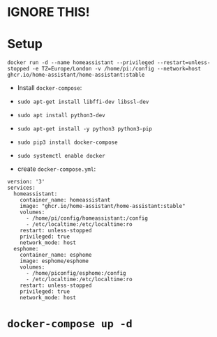 # IGNORE THIS!

# Setup

`docker run -d --name homeassistant --privileged --restart=unless-stopped -e TZ=Europe/London -v /home/pi:/config --network=host ghcr.io/home-assistant/home-assistant:stable`

* Install `docker-compose`:
* `sudo apt-get install libffi-dev libssl-dev`
* `sudo apt install python3-dev`
* `sudo apt-get install -y python3 python3-pip`
* `sudo pip3 install docker-compose`
* `sudo systemctl enable docker`

* create `docker-compose.yml`:
```
version: '3'
services:
  homeassistant:
    container_name: homeassistant
    image: "ghcr.io/home-assistant/home-assistant:stable"
    volumes:
      - /home/pi/config/homeassistant:/config
      - /etc/localtime:/etc/localtime:ro
    restart: unless-stopped
    privileged: true
    network_mode: host
  esphome:
    container_name: esphome
    image: esphome/esphome
    volumes:
      - /home/piconfig/esphome:/config
      - /etc/localtime:/etc/localtime:ro
    restart: unless-stopped
    privileged: true
    network_mode: host
```

# `docker-compose up -d`